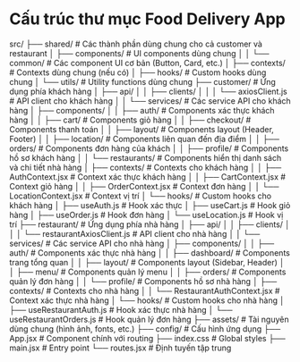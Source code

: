 # Cấu trúc thư mục Food Delivery App

src/
├── shared/                    # Các thành phần dùng chung cho cả customer và restaurant
│   ├── components/            # UI components dùng chung
│   │   └── common/            # Các component UI cơ bản (Button, Card, etc.)
│   ├── contexts/              # Contexts dùng chung (nếu có)
│   ├── hooks/                 # Custom hooks dùng chung
│   └── utils/                 # Utility functions dùng chung
├── customer/                  # Ứng dụng phía khách hàng
│   ├── api/
│   │   ├── clients/
│   │   │   └── axiosClient.js # API client cho khách hàng
│   │   └── services/          # Các service API cho khách hàng
│   ├── components/
│   │   ├── auth/              # Components xác thực khách hàng
│   │   ├── cart/              # Components giỏ hàng
│   │   ├── checkout/          # Components thanh toán
│   │   ├── layout/            # Components layout (Header, Footer)
│   │   ├── location/          # Components liên quan đến địa điểm
│   │   ├── orders/            # Components đơn hàng của khách
│   │   ├── profile/           # Components hồ sơ khách hàng
│   │   └── restaurants/       # Components hiển thị danh sách và chi tiết nhà hàng
│   ├── contexts/              # Contexts cho khách hàng
│   │   ├── AuthContext.jsx    # Context xác thực khách hàng
│   │   ├── CartContext.jsx    # Context giỏ hàng
│   │   ├── OrderContext.jsx   # Context đơn hàng
│   │   └── LocationContext.jsx # Context vị trí
│   └── hooks/                 # Custom hooks cho khách hàng
│       ├── useAuth.js         # Hook xác thực
│       ├── useCart.js         # Hook giỏ hàng
│       ├── useOrder.js        # Hook đơn hàng
│       └── useLocation.js     # Hook vị trí
├── restaurant/                # Ứng dụng phía nhà hàng
│   ├── api/
│   │   ├── clients/
│   │   │   └── restaurantAxiosClient.js # API client cho nhà hàng
│   │   └── services/          # Các service API cho nhà hàng
│   ├── components/
│   │   ├── auth/              # Components xác thực nhà hàng
│   │   ├── dashboard/         # Components trang tổng quan
│   │   ├── layout/            # Components layout (Sidebar, Header)
│   │   ├── menu/              # Components quản lý menu
│   │   ├── orders/            # Components quản lý đơn hàng
│   │   └── profile/           # Components hồ sơ nhà hàng
│   ├── contexts/              # Contexts cho nhà hàng
│   │   └── RestaurantAuthContext.jsx # Context xác thực nhà hàng
│   └── hooks/                 # Custom hooks cho nhà hàng
│       ├── useRestaurantAuth.js # Hook xác thực nhà hàng
│       └── useRestaurantOrders.js # Hook quản lý đơn hàng
├── assets/                    # Tài nguyên dùng chung (hình ảnh, fonts, etc.)
├── config/                    # Cấu hình ứng dụng
├── App.jsx                    # Component chính với routing
├── index.css                  # Global styles
├── main.jsx                   # Entry point
└── routes.jsx                 # Định tuyến tập trung